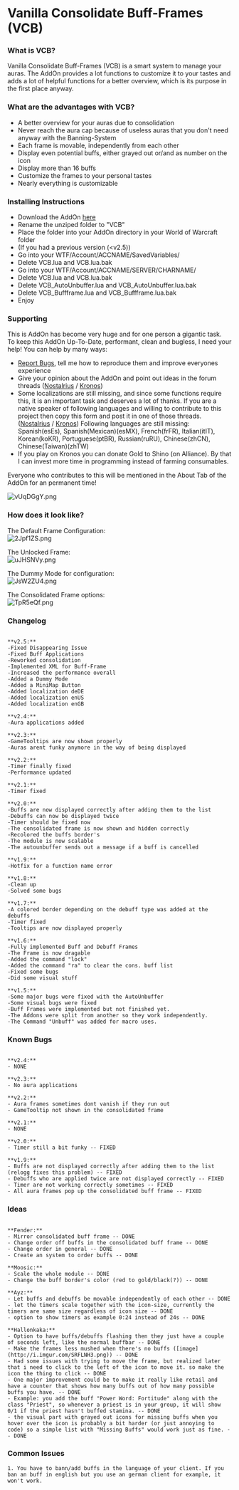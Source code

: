 # Vanilla Consolidate Buff-Frames (VCB) #

### What is VCB? ###

Vanilla Consolidate Buff-Frames (VCB) is a smart system to manage your auras. The AddOn provides a lot functions to customize it to your tastes and adds a lot of helpful functions for a better overview, which is its purpose in the first place anyway.

### What are the advantages with VCB? ###

* A better overview for your auras due to consolidation
* Never reach the aura cap because of useless auras that you don't need anyway with the Banning-System
* Each frame is movable, independently from each other
* Display even potential buffs, either grayed out or/and as number on the icon
* Display more than 16 buffs
* Customize the frames to your personal tastes
* Nearly everything is customizable 

### Installing Instructions ###

* Download the AddOn [here](https://bitbucket.org/Albea/vcb/downloads)
* Rename the unziped folder to "VCB"
* Place the folder into your AddOn directory in your World of Warcraft folder
* (If you had a previous version (<v2.5))
* Go into your WTF/Account/ACCNAME/SavedVariables/
* Delete VCB.lua and VCB.lua.bak
* Go into your WTF/Account/ACCNAME/SERVER/CHARNAME/
* Delete VCB.lua and VCB.lua.bak
* Delete VCB_AutoUnbuffer.lua and VCB_AutoUnbuffer.lua.bak
* Delete VCB_Buffframe.lua and VCB_Buffframe.lua.bak
* Enjoy


### Supporting ###

This is AddOn has become very huge and for one person a gigantic task.  
To keep this AddOn Up-To-Date, performant, clean and bugless, I need your help! 
You can help by many ways:
* [Report Bugs](https://bitbucket.org/Albea/vcb/issues?status=new&status=open), tell me how to reproduce them and improve everyones experience
* Give your opinion about the AddOn and point out ideas in the forum threads ([Nostalrius](http://forum.nostalrius.org/viewtopic.php?f=63&t=18189) / [Kronos](http://forum.twinstar.cz/showthread.php/98688-RELEASE-VCB-Vanilla-Consolidated-Buff-Frames))
* Some localizations are still missing, and since some functions require this, it is an important task and deserves a lot of thanks. If you are a native speaker of following languages and willing to contribute to this project then copy this form and post it in one of those threads. ([Nostalrius](http://forum.nostalrius.org/viewtopic.php?f=63&t=18189) / [Kronos](http://forum.twinstar.cz/showthread.php/98688-RELEASE-VCB-Vanilla-Consolidated-Buff-Frames)) Following languages are still missing: Spanish(esEs), Spanish(Mexican)(esMX), French(frFR), Italian(itIT), Korean(koKR), Portuguese(ptBR), Russian(ruRU), Chinese(zhCN), Chinese(Taiwan)(zhTW)
* If you play on Kronos you can donate Gold to Shino (on Alliance). By that I can invest more time in programming instead of farming consumables.

Everyone who contributes to this will be mentioned in the About Tab of the AddOn for an permanent time!

![vUqDGgY.png](https://bitbucket.org/repo/54Xrdo/images/3261093832-vUqDGgY.png)


### How does it look like? ###

The Default Frame Configuration:  
![2Jpf1ZS.png](https://bitbucket.org/repo/54Xrdo/images/2166706774-2Jpf1ZS.png)  

The Unlocked Frame:  
![uJHSNVy.png](https://bitbucket.org/repo/54Xrdo/images/3876903280-uJHSNVy.png)  
  
The Dummy Mode for configuration:  
![JsW2ZU4.png](https://bitbucket.org/repo/54Xrdo/images/2701062446-JsW2ZU4.png)

The Consolidated Frame options:  
![TpR5eQf.png](https://bitbucket.org/repo/54Xrdo/images/267774962-TpR5eQf.png)  


### Changelog ###


```

**v2.5:**
-Fixed Disappearing Issue
-Fixed Buff Applications
-Reworked consolidation
-Implemented XML for Buff-Frame
-Increased the performance overall
-Added a Dummy Mode
-Added a MiniMap Button
-Added localization deDE
-Added localization enUS
-Added localization enGB

**v2.4:**  
-Aura applications added  

**v2.3:**  
-GameTooltips are now shown properly  
-Auras arent funky anymore in the way of being displayed  

**v2.2:**  
-Timer finally fixed  
-Performance updated  

**v2.1:**  
-Timer fixed  

**v2.0:**  
-Buffs are now displayed correctly after adding them to the list  
-Debuffs can now be displayed twice  
-Timer should be fixed now  
-The consolidated frame is now shown and hidden correctly  
-Recolored the buffs border's  
-The module is now scalable  
-The autounbuffer sends out a message if a buff is cancelled  

**v1.9:**  
-Hotfix for a function name error  

**v1.8:**  
-Clean up  
-Solved some bugs  

**v1.7:**  
-A colored border depending on the debuff type was added at the debuffs  
-Timer fixed  
-Tooltips are now displayed properly  

**v1.6:**  
-Fully implemented Buff and Debuff Frames  
-The Frame is now dragable  
-Added the command "lock"  
-Added the command "ra" to clear the cons. buff list  
-Fixed some bugs  
-Did some visual stuff  

**v1.5:**  
-Some major bugs were fixed with the AutoUnbuffer  
-Some visual bugs were fixed  
-Buff Frames were implemented but not finished yet.  
-The Addons were split from another so they work independently.  
-The Command "Unbuff" was added for macro uses. 
```
 

### Known Bugs ###


```

**v2.4:**  
- NONE  
  
**v2.3:**  
- No aura applications  
  
**v2.2:**  
- Aura frames sometimes dont vanish if they run out  
- GameTooltip not shown in the consolidated frame  
  
**v2.1:**  
- NONE  
  
**v2.0:**  
- Timer still a bit funky -- FIXED  
  
**v1.9:**  
- Buffs are not displayed correctly after adding them to the list (relogg fixes this problem) -- FIXED  
- Debuffs who are applied twice are not displayed correctly -- FIXED  
- Timer are not working correctly sometimes -- FIXED  
- All aura frames pop up the consolidated buff frame -- FIXED 
```



### Ideas ###


```

**Fender:**  
- Mirror consolidated buff frame -- DONE  
- Change order off buffs in the consolidated buff frame -- DONE  
- Change order in general -- DONE  
- Create an system to order buffs -- DONE  
  
**Moosic:**  
- Scale the whole module -- DONE   
- Change the buff border's color (red to gold/black(?)) -- DONE  
  
**Ayz:**  
- Let buffs and debuffs be movable independently of each other -- DONE  
- let the timers scale together with the icon-size, currently the timers are same size regardless of icon size -- DONE  
- option to show timers as example 0:24 instead of 24s -- DONE  
  
**Hallonkaka:**  
- Option to have buffs/debuffs flashing then they just have a couple of seconds left, like the normal buffbar -- DONE  
- Make the frames less mushed when there's no buffs ([image](http://i.imgur.com/SRFLNH3.png)) -- DONE  
- Had some issues with trying to move the frame, but realized later that i need to click to the left of the icon to move it. so make the icon the thing to click -- DONE   
- One major improvement could be to make it really like retail and have a counter that shows how many buffs out of how many possible buffs you have. -- DONE  
- Example: you add the buff "Power Word: Fortitude" along with the class "Priest", so whenever a priest is in your group, it will show 0/1 if the priest hasn't buffed stamina. -- DONE  
- the visual part with grayed out icons for missing buffs when you hover over the icon is probably a bit harder (or just annoying to code) so a simple list with "Missing Buffs" would work just as fine. -- DONE  

```


### Common Issues ###


```
1. You have to bann/add buffs in the language of your client. If you ban an buff in english but you use an german client for example, it won't work.

```
